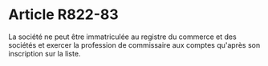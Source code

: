 # Article R822-83

La société ne peut être immatriculée au registre du commerce et des sociétés et exercer la profession de commissaire aux comptes qu'après son inscription sur la liste.
